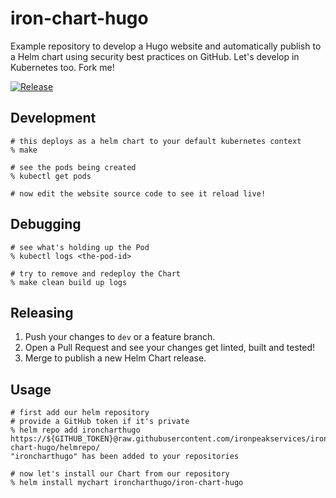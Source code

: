 # iron-chart-hugo

Example repository to develop a Hugo website and automatically publish to a Helm chart using security best practices on GitHub.
Let's develop in Kubernetes too. Fork me!

[![Release](https://github.com/ironpeakservices/iron-chart-hugo/workflows/Release/badge.svg)](https://github.com/ironpeakservices/iron-chart-hugo/actions?query=workflow%3ARelease)

## Development

```shell
# this deploys as a helm chart to your default kubernetes context
% make

# see the pods being created
% kubectl get pods

# now edit the website source code to see it reload live!
```

## Debugging

```shell
# see what's holding up the Pod
% kubectl logs <the-pod-id>

# try to remove and redeploy the Chart
% make clean build up logs
```

## Releasing

1. Push your changes to `dev` or a feature branch.
2. Open a Pull Request and see your changes get linted, built and tested!
3. Merge to publish a new Helm Chart release.

## Usage

```shell
# first add our helm repository
# provide a GitHub token if it's private
% helm repo add ironcharthugo https://${GITHUB_TOKEN}@raw.githubusercontent.com/ironpeakservices/iron-chart-hugo/helmrepo/
"ironcharthugo" has been added to your repositories

# now let's install our Chart from our repository
% helm install mychart ironcharthugo/iron-chart-hugo
```
